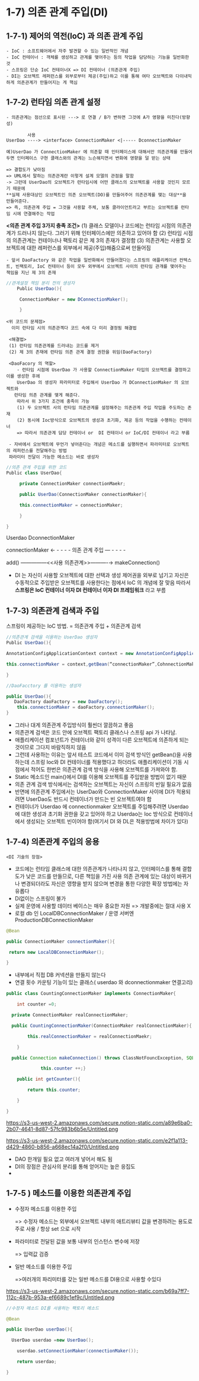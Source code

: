 # 1-7) 의존 관계 주입(DI)

## 1-7-1) 제어의 역전(IoC) 과 의존 관계 주입

    - IoC : 소프트웨어에서 자주 발견할 수 있는 일반적인 개념
    - IoC 컨테이너 : 객체를 생성하고 관계를 맺어주는 등의 작업을 담당하는 기능을 일반화한 것
    - 스프링은 단순 IoC 컨테이너X => DI 컨테이너 (의존관계 주입)
    - DI는 오브젝트 레퍼런스를 외부로부터 제공(주입)하고 이를 통해 여타 오브젝트와 다이내믹하게 의존관계가 만들어지는 게 핵심

## 1-7-2) 런타임 의존 관계 설정

    - 의존관계는 점선으로 표시된 ---> 로 연결 / B가 변하면 그것에 A가 영향을 미친다(방향성)

            사용
    UserDao ----> <interface> ConnectionMaker <|----- DconnectionMaker

    예)UserDao 가 ConnectionMaker 에 의존할 때 인터페이스에 대해서만 의존관계를 만들어 두면 인터페이스 구현 클래스와의 관계는 느슨해지면서 변화에 영향을 덜 받는 상태

    => 결합도가 낮아짐
    => UML에서 말하는 의존관계란 이렇게 설계 모델의 관점을 말함
    -> 그런데 UserDao의 오브젝트가 런타임시에 어떤 클래스의 오브젝트를 사용할 것인지 모르기 때문에
    **실제 사용대상인 오브젝트인 의존 오브젝트(DO)를 만들어주어 의존관계를 맺는 대상**을 만들어준다.
    => 즉, 의존관계 주입 = 그것을 사용할 주체, 보통 클라이언트라고 부르는 오브젝트를 런타임 시에 연결해주는 작업

**<의존 관계 주입 3가지 충족 조건>**
    (1) 클래스 모델이나 코드에는 런타임 시점의 의존관계가 드러나지 않는다. 그러기 위해 인터페이스에만 
			의존하고 있어야 함
    (2) 런타임 시점의 의존관계는 컨테이너나 팩토리 같은 제 3의 존재가 결정함
    (3) 의존관계는 사용할 오브젝트에 대한 레퍼런스를 외부에서 제공(주입)해줌으로써 만들어짐

  
    - 앞서 DaoFactory 와 같은 작업을 일반화해서 만들어졌다는 스프링의 애플리케이션 컨텍스트, 빈팩토리, IoC 컨테이너 등이 모두 외부에서 오브젝트 사이의 런타임 관걔를 맺어주는 책임을 지닌 제 3의 존재

```java
//관계설정 책임 분리 전의 생성자
    Public UserDao(){

     ConnectionMaker = new DConnectionMaker();

     }
```

    <위 코드의 문제점>
      이미 런타임 시의 의존관곅다 코드 속에 다 미리 결정됨 해결법

     <해결법>
     (1) 런타임 의존관계를 드러내는 코드를 제거
     (2) 제 3의 존재에 런타임 의존 관계 결정 권한을 위임(DaoFactory)

     <DaoFacory 의 역할>
        - 런타임 시점에 UserDao 가 사용할 ConnectionMaker 타입의 오브젝트를 결정하고 이를 생성한 후에
        UserDao 의 생성자 파라미터로 주입해서 UserDao 가 DConnectionMaker 의 오브젝트와 
       런타임 의존 관계를 맺게 해준다.
        따라서 위 3가지 조건에 충족이 가능
        (1) 두 오브젝트 사의 런타임 의존관계를 설정해주는 의존관계 주입 작업을 주도하는 존재
        (2) 동시에 Ioc방식으로 오브젝트의 생성과 초기화, 제공 등의 작업을 수행하는 컨테이너
        => 따라서 의존관계 담당 컨테이너 or  DI 컨테이너 or IoC/DI 컨테이너 라고 부름

     - 자바에서 오브젝트에 무언가 넣어준다는 개념은 메소드를 실행하면서 파라미터로 오브젝트의 레퍼런스를 전달해주는 방법
     파라미터 전달이 가능한 메소드는 바로 생성자

```java
//의존 관계 주입을 위한 코드
Public class UserDao{

     private ConnectionMaker connectionMaekr;

     public UserDao(ConnectionMaker connectionMaker){

     this.connectionMaker = connectionMaker;

     }

}
```

Userdao                                                                      DconnectionMaker

connectionMaker     ← - - - - 의존 관계 주입 —  - - - - 

add()                            —————<<사용 의존관계>>———-→ makeConnection()

   

 - DI 는 자신이 사용할 오브젝트에 대한 선택과 생성 제어권을 외부로 넘기고 
     자신은 수동적으로 주입받은 오브젝트를 사용한다는 점에서 IoC 의 개념에 잘 맞음
     따라서 **스프링은 IoC 컨테이너 이자 DI 컨테이너 이자 DI 프레임워크** 라고 부름

## 1-7-3) 의존관계 검색과 주입

 스프링이 제공하는 IoC 방법. = 의존관계 주입 + 의존관계 검색 

```java
//의존관계 검색을 이용하는 UserDao 생성자
Public UserDao(){

AnnotationConfigApplicationContext context = new AnnotationConfigApplicationContext(DaoFactory.class);

this.connectionMaker = context,getBean(“connectionMaker”,CohnnectionMaker.class);

}
```

```java
//DaoFacctory 를 이용하는 생성자

public UserDao(){
   DaoFactory daoFactory = new DaoFactory();
	this.connectionMaker = daoFactory.connectionMaker();
}
```

- 그러나 대게 의존관계 주입방식이 훨씬더 깔끔하고 좋음
- 의존관계 검색은 코드 안에 오브젝트 팩토리 클래스나 스프링 api 가 나타남.
- 애플리케이션 컴포넌트가 컨테이너와 같이 성격이 다른 오브젝트에 의존하게 되는 것이므로 그다지 바람직하지 않음
- 그런데 사용하는 이유는 앞서 테스트 코드에서 이미 검색 방식인 getBean()을 사용하는데 스프링 Ioc와 DI 컨테이너를 적용했다고 하더라도 애플리케이션이 기동 시점에서 적어도 한번은 의존관계 검색 방식을 사용해 오브젝트를 가져와야 함.
- Static 메소드인 main()에서 DI를 이용해 오브젝트를 주입받을 방법이 없기 때문
- 의존 관계 검색 방식에서는 검색하는 오브젝트는 자신이 스프링의 빈일 필요가 없음
- 반면에 의존관계 주입에서는 UserDao와 ConnectionMaker 사이에 DI가 적용되려면 UserDao도 반드시 컨테이너가 만드는 빈 오브젝트여야 함
- 컨테이너가 Userdao 에 connectionmaker 오브젝트를 주입해주려면 Userdao에 대한 생성과 초기화 권한을 갖고 있어야 하고 Userdao는 Ioc 방식으로 컨테이너에서 생성되는 오브젝트 빈이어야 함(여기서 DI 와 DL은 적용방법에 차이가 있다)

## 1-7-4) 의존관계 주입의 응용

    <DI 기술의 장점>

- 코드에는 런타임 클래스에 대한 의존관계가 나타나지 않고, 인터페이스를 통해 결합도가 낮은 코드를 만들므로, 다른 책임을 가진 사용 의존 관계에 있는 대상이 바뀌거나 변경되더라도 자신은 영향을 받지 않으며 변경을 통한 다양한 확장 방법에는 자유롭다
- Di없이는 스프링이 불가
- 실제 운영에 사용할 데이터 베이스는 매우 중요한 자원 => 개발중에는 절대 사용 X
- 로컬 db 인 LocalDBConnectionMaker / 운영 서버엔 ProductionDBConnectiionMaker

```java
@Bean

public ConnectionMaker connectionMaker(){

 return new LocalDBConnectionMaker();

}
```

- 내부에서 직접 DB 커넥션을 만들지 않는다
- 연결 횟수 카운팅 기능이 있는 클래스( userdao 와 dconnectionmaker 연결고리)

```java
public class CountingConnectionMaker implements ConnectionMaker{

	int counter =0;

  private ConnectionMaker realConnectionMaker;

  public CountingConnectionMaker(ConnectionMaker realConnectionMaker){

		this.realConnectionMaker = realConnectionMaekr;

	}

  public Connection makeConnection() throws ClassNotFouncException, SQLException{

			 this.counter ++;}

	public int getCounter(){

		return this.counter;

	}

}
```
https://s3-us-west-2.amazonaws.com/secure.notion-static.com/a89e6ba0-2b07-4641-8d87-57fc983b6b5e/Untitled.png


https://s3-us-west-2.amazonaws.com/secure.notion-static.com/e2f1a113-d429-4860-b856-a668ec14a2f0/Untitled.png

- DAO 한개일 필요 없고 여러개 넣어서 해도 됨
- DI의 장점은 관심사의 분리를 통해 얻어지는 높은 응집도
- 

## 1-7-5 ) 메소드를 이용한 의존관계 주입

- 수정자 메소드를 이용한 주입

    => 수정자 메소드는 외부에서 오브젝트 내부의 애트리뷰티 값을 변경하려는 용도로 주로 사용 
    / 항상 set 으로 시작

- 파라미터로 전달된 값을 보통 내부의 인스턴스 변수에 저장

    => 입력값 검증

- 일반 메소드를 이용한 주입

    =>여러개의 파리미터를 갖는 일반 메소드를 DI용으로 사용할 수있다

https://s3-us-west-2.amazonaws.com/secure.notion-static.com/b69a7ff7-112c-487b-953a-ef6689c1ef9c/Untitled.png

```java
//수정자 메소드 DI를 사용하는 팩토리 메소드

@Bean

public UserDao userDao(){

  UserDao userdao =new UserDao();

	userdao.setConnectionMaker(connectionMaker());

	return userdao;

}
```
